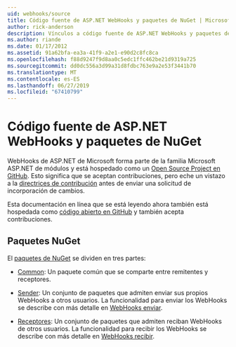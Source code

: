 ```yaml
---
uid: webhooks/source
title: Código fuente de ASP.NET WebHooks y paquetes de NuGet | Microsoft Docs
author: rick-anderson
description: Vínculos a código fuente de ASP.NET WebHooks y paquetes de NuGet
ms.author: riande
ms.date: 01/17/2012
ms.assetid: 91a62bfa-ea3a-41f9-a2e1-e90d2c8fc8ca
ms.openlocfilehash: f88d9247f9d8aa0c5edc1ffc462be21d9319a725
ms.sourcegitcommit: dd0dc556a3d99a31d8fdbc763e9a2e53f3441b70
ms.translationtype: MT
ms.contentlocale: es-ES
ms.lasthandoff: 06/27/2019
ms.locfileid: "67410799"
---
```

# <a name="aspnet-webhooks-source-code-and-nuget-packages"></a>Código fuente de ASP.NET WebHooks y paquetes de NuGet

WebHooks de ASP.NET de Microsoft forma parte de la familia Microsoft ASP.NET de módulos y está hospedado como un [Open Source Project en GitHub](https://github.com/aspnet/WebHooks). Esto significa que se aceptan contribuciones, pero eche un vistazo a la [directrices de contribución](https://github.com/aspnet/Home/blob/master/CONTRIBUTING.md) antes de enviar una solicitud de incorporación de cambios.

Esta documentación en línea que se está leyendo ahora también está hospedada como [código abierto en GitHub](http://docs.asp.net/en/latest/contribute/style-guide.html#style-guide) y también acepta contribuciones.

## <a name="nuget-packages"></a>Paquetes NuGet

El [paquetes de NuGet](https://nuget.org/packages?q=Microsoft.AspNet.WebHooks) se dividen en tres partes:

* [Common](https://www.nuget.org/packages?q=Microsoft.AspNet.WebHooks.Common): Un paquete común que se comparte entre remitentes y receptores.

* [Sender](https://www.nuget.org/packages?q=Microsoft.AspNet.WebHooks.Custom): Un conjunto de paquetes que admiten enviar sus propios WebHooks a otros usuarios. La funcionalidad para enviar los WebHooks se describe con más detalle en [WebHooks enviar](sending/senders).

* [Receptores](https://www.nuget.org/packages?q=Microsoft.AspNet.WebHooks.Receivers): Un conjunto de paquetes que admiten reciban WebHooks de otros usuarios. La funcionalidad para recibir los WebHooks se describe con más detalle en [WebHooks recibir](receiving/index.md).

